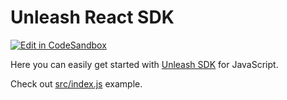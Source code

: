# Unleash React SDK

[![Edit in CodeSandbox](https://codesandbox.io/static/img/play-codesandbox.svg)](https://codesandbox.io/s/github/Unleash/unleash-sdk-examples/tree/main/JavaScript)

Here you can easily get started with [Unleash SDK](https://github.com/Unleash/unleash-proxy-client-js) for JavaScript.

Check out [src/index.js](./src/index.js) example.
